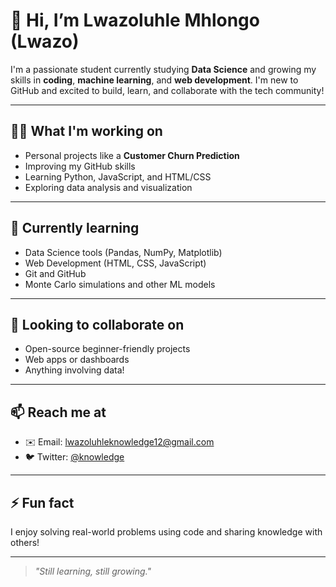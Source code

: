 # 👋 Hi, I’m Lwazoluhle Mhlongo (Lwazo)

I'm a passionate student currently studying **Data Science** and growing my skills in **coding**, **machine learning**, and **web development**. I'm new to GitHub and excited to build, learn, and collaborate with the tech community!

---

## 👨‍💻 What I'm working on
- Personal projects like a **Customer Churn Prediction**
- Improving my GitHub skills
- Learning Python, JavaScript, and HTML/CSS
- Exploring data analysis and visualization

---

## 🌱 Currently learning
- Data Science tools (Pandas, NumPy, Matplotlib)
- Web Development (HTML, CSS, JavaScript)
- Git and GitHub
- Monte Carlo simulations and other ML models

---

## 🤝 Looking to collaborate on
- Open-source beginner-friendly projects
- Web apps or dashboards
- Anything involving data!

---

## 📫 Reach me at
- ✉️ Email: lwazoluhleknowledge12@gmail.com  
- 🐦 Twitter: [@knowledge](https://twitter.com/knowledge)    

---

## ⚡ Fun fact
I enjoy solving real-world problems using code and sharing knowledge with others!

---

> _"Still learning, still growing."_  

